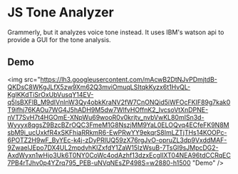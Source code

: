 # JS Tone Analyzer
Grammerly, but it analyzes voice tone instead. It uses IBM's watson api to provide a GUI for the tone analysis.

## Demo
<p align="center">

<img src="https://lh3.googleusercontent.com/mAcwB2DtNJvPDmjtdB-QKDsC8WKgJLfX5zw9Xm62Q3mviOmuqLSItqkKyzx6t1HvQL-KgIKKdTiSrOxUbVusqY14EV-q5IsBXFlB_M9dIVnlnW3Qy4obkKraNV2fW7CnONQid5iWFOcFKIF89g7kak0T9ifhj76KAOu7WG4J5hADH9M5dw7WlfvHOffnK2_lvcsoVtXnDPNE-nVT7SvH7t4HGOmE-XNpWu69wooR0v0krjtv_nvbVwKL80mISn3d-Wyyyx8qgsZ9BzcBZrOQC3FmeM1G8NszjMM9YaL0ELOQvq4ECfeFK9N8MsbM9i_ucUxkfR4xSKFhiaRRkmR6-EwPRwYY9ekqrS8ImLZTjTHs14KOOPc-6POTZ2H9wF_ByYEc-k4j-zDyPRlUQ59zX76rgJvO-opruZL3dp9VxddMAF-9ZwaelJEpo7DX4UL2mpdvhKIZxfdY1ZaW15IzWsuB-7TsGl9sJMpcDG2-AxdWyxn1wHjo3Uk6T0NY0CoWc4odAzhf13dzxEcgIIXT04NEA96tdCCRqEC7PB4rTJhv0p4YZrq795_PEB-uNVqNEsZP498S=w2880-h1500 "Demo" />

</p>
